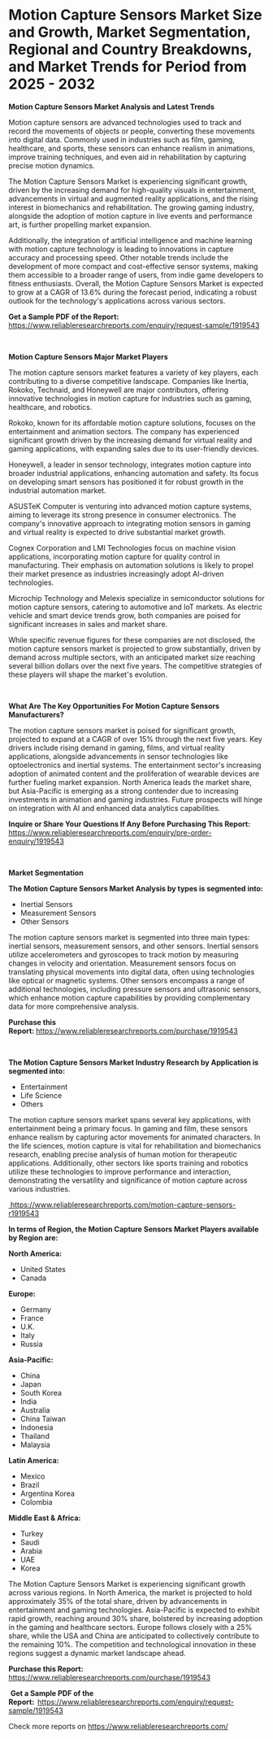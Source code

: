<p><h1>Motion Capture Sensors Market Size and Growth, Market Segmentation, Regional and Country Breakdowns, and Market Trends for Period from 2025 -  2032</h1></p><p><strong>Motion Capture Sensors Market Analysis and Latest Trends</strong></p>
<p><p>Motion capture sensors are advanced technologies used to track and record the movements of objects or people, converting these movements into digital data. Commonly used in industries such as film, gaming, healthcare, and sports, these sensors can enhance realism in animations, improve training techniques, and even aid in rehabilitation by capturing precise motion dynamics.</p><p>The Motion Capture Sensors Market is experiencing significant growth, driven by the increasing demand for high-quality visuals in entertainment, advancements in virtual and augmented reality applications, and the rising interest in biomechanics and rehabilitation. The growing gaming industry, alongside the adoption of motion capture in live events and performance art, is further propelling market expansion. </p><p>Additionally, the integration of artificial intelligence and machine learning with motion capture technology is leading to innovations in capture accuracy and processing speed. Other notable trends include the development of more compact and cost-effective sensor systems, making them accessible to a broader range of users, from indie game developers to fitness enthusiasts. Overall, the Motion Capture Sensors Market is expected to grow at a CAGR of 13.6% during the forecast period, indicating a robust outlook for the technology's applications across various sectors.</p></p>
<p><strong>Get a Sample PDF of the Report:&nbsp;</strong> <a href="https://www.reliableresearchreports.com/enquiry/request-sample/1919543?utm_campaign=3253&utm_medium=2&utm_source=Github&utm_content=ia&utm_term=06042025&utm_id=motion-capture-sensors">https://www.reliableresearchreports.com/enquiry/request-sample/1919543</a></p>
<p>&nbsp;</p>
<p><strong>Motion Capture Sensors Major Market Players</strong></p>
<p><p>The motion capture sensors market features a variety of key players, each contributing to a diverse competitive landscape. Companies like Inertia, Rokoko, Technaid, and Honeywell are major contributors, offering innovative technologies in motion capture for industries such as gaming, healthcare, and robotics. </p><p>Rokoko, known for its affordable motion capture solutions, focuses on the entertainment and animation sectors. The company has experienced significant growth driven by the increasing demand for virtual reality and gaming applications, with expanding sales due to its user-friendly devices.</p><p>Honeywell, a leader in sensor technology, integrates motion capture into broader industrial applications, enhancing automation and safety. Its focus on developing smart sensors has positioned it for robust growth in the industrial automation market.</p><p>ASUSTeK Computer is venturing into advanced motion capture systems, aiming to leverage its strong presence in consumer electronics. The company's innovative approach to integrating motion sensors in gaming and virtual reality is expected to drive substantial market growth.</p><p>Cognex Corporation and LMI Technologies focus on machine vision applications, incorporating motion capture for quality control in manufacturing. Their emphasis on automation solutions is likely to propel their market presence as industries increasingly adopt AI-driven technologies.</p><p>Microchip Technology and Melexis specialize in semiconductor solutions for motion capture sensors, catering to automotive and IoT markets. As electric vehicle and smart device trends grow, both companies are poised for significant increases in sales and market share.</p><p>While specific revenue figures for these companies are not disclosed, the motion capture sensors market is projected to grow substantially, driven by demand across multiple sectors, with an anticipated market size reaching several billion dollars over the next five years. The competitive strategies of these players will shape the market's evolution.</p></p>
<p>&nbsp;</p>
<p><strong>What Are The Key Opportunities For Motion Capture Sensors Manufacturers?</strong></p>
<p><p>The motion capture sensors market is poised for significant growth, projected to expand at a CAGR of over 15% through the next five years. Key drivers include rising demand in gaming, films, and virtual reality applications, alongside advancements in sensor technologies like optoelectronics and inertial systems. The entertainment sector's increasing adoption of animated content and the proliferation of wearable devices are further fueling market expansion. North America leads the market share, but Asia-Pacific is emerging as a strong contender due to increasing investments in animation and gaming industries. Future prospects will hinge on integration with AI and enhanced data analytics capabilities.</p></p>
<p><strong>Inquire or Share Your Questions If Any Before Purchasing This Report:</strong> <a href="https://www.reliableresearchreports.com/enquiry/pre-order-enquiry/1919543?utm_campaign=3253&utm_medium=2&utm_source=Github&utm_content=ia&utm_term=06042025&utm_id=motion-capture-sensors">https://www.reliableresearchreports.com/enquiry/pre-order-enquiry/1919543</a></p>
<p>&nbsp;</p>
<p><strong>Market Segmentation</strong></p>
<p><strong>The Motion Capture Sensors Market Analysis by types is segmented into:</strong></p>
<p><ul><li>Inertial Sensors</li><li>Measurement Sensors</li><li>Other Sensors</li></ul></p>
<p><p>The motion capture sensors market is segmented into three main types: inertial sensors, measurement sensors, and other sensors. Inertial sensors utilize accelerometers and gyroscopes to track motion by measuring changes in velocity and orientation. Measurement sensors focus on translating physical movements into digital data, often using technologies like optical or magnetic systems. Other sensors encompass a range of additional technologies, including pressure sensors and ultrasonic sensors, which enhance motion capture capabilities by providing complementary data for more comprehensive analysis.</p></p>
<p><strong>Purchase this Report:&nbsp;</strong><a href="https://www.reliableresearchreports.com/purchase/1919543?utm_campaign=3253&utm_medium=2&utm_source=Github&utm_content=ia&utm_term=06042025&utm_id=motion-capture-sensors">https://www.reliableresearchreports.com/purchase/1919543</a></p>
<p>&nbsp;</p>
<p><strong>The Motion Capture Sensors Market Industry Research by Application is segmented into:</strong></p>
<p><ul><li>Entertainment</li><li>Life Science</li><li>Others</li></ul></p>
<p><p>The motion capture sensors market spans several key applications, with entertainment being a primary focus. In gaming and film, these sensors enhance realism by capturing actor movements for animated characters. In the life sciences, motion capture is vital for rehabilitation and biomechanics research, enabling precise analysis of human motion for therapeutic applications. Additionally, other sectors like sports training and robotics utilize these technologies to improve performance and interaction, demonstrating the versatility and significance of motion capture across various industries.</p></p>
<p><a href="https://www.reliableresearchreports.com/motion-capture-sensors-r1919543?utm_campaign=3253&utm_medium=2&utm_source=Github&utm_content=ia&utm_term=06042025&utm_id=motion-capture-sensors">&nbsp;https://www.reliableresearchreports.com/motion-capture-sensors-r1919543</a></p>
<p><strong>In terms of Region, the Motion Capture Sensors Market Players available by Region are:</strong></p>
<p>
    <p> <strong> North America: </strong>
        <ul>
            <li>United States</li>
            <li>Canada</li>
        </ul>
        </p> 
    <p> <strong> Europe: </strong>
        <ul>
            <li>Germany</li>
            <li>France</li>
            <li>U.K.</li>
            <li>Italy</li>
            <li>Russia</li>
        </ul>
        </p> 
    <p> <strong> Asia-Pacific: </strong>
        <ul>
            <li>China</li>
            <li>Japan</li>
            <li>South Korea</li>
            <li>India</li>
            <li>Australia</li>
            <li>China Taiwan</li>
            <li>Indonesia</li>
            <li>Thailand</li>
            <li>Malaysia</li>
        </ul>
        </p> 
    <p> <strong> Latin America: </strong>
        <ul>
            <li>Mexico</li>
            <li>Brazil</li>
            <li>Argentina Korea</li>
            <li>Colombia</li>
        </ul>
        </p> 
    <p> <strong> Middle East & Africa: </strong>
        <ul>
            <li>Turkey</li>
            <li>Saudi</li>
            <li>Arabia</li>
            <li>UAE</li>
            <li>Korea</li>
        </ul>
    </p>
    </p>
<p><p>The Motion Capture Sensors Market is experiencing significant growth across various regions. In North America, the market is projected to hold approximately 35% of the total share, driven by advancements in entertainment and gaming technologies. Asia-Pacific is expected to exhibit rapid growth, reaching around 30% share, bolstered by increasing adoption in the gaming and healthcare sectors. Europe follows closely with a 25% share, while the USA and China are anticipated to collectively contribute to the remaining 10%. The competition and technological innovation in these regions suggest a dynamic market landscape ahead.</p></p>
<p><strong>Purchase this Report: </strong><a href="https://www.reliableresearchreports.com/purchase/1919543?utm_campaign=3253&utm_medium=2&utm_source=Github&utm_content=ia&utm_term=06042025&utm_id=motion-capture-sensors">https://www.reliableresearchreports.com/purchase/1919543</a></p>
<p>&nbsp;<strong>Get a Sample PDF of the Report:&nbsp;&nbsp;</strong><a href="https://www.reliableresearchreports.com/enquiry/request-sample/1919543?utm_campaign=3253&utm_medium=2&utm_source=Github&utm_content=ia&utm_term=06042025&utm_id=motion-capture-sensors">https://www.reliableresearchreports.com/enquiry/request-sample/1919543</a></p>
<p><strong></strong></p>
<p>Check more reports on <a href="https://www.reliableresearchreports.com/?utm_campaign=3253&utm_medium=2&utm_source=Github&utm_content=ia&utm_term=06042025&utm_id=motion-capture-sensors">https://www.reliableresearchreports.com/</a></p>